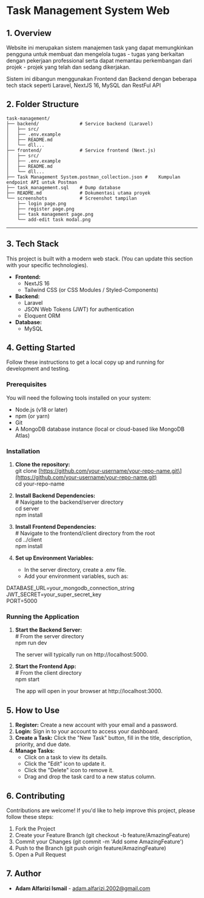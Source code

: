 # **Task Management System Web**

## **1\. Overview**

Website ini merupakan sistem manajemen task yang dapat memungkinkan pengguna untuk membuat dan mengelola tugas - tugas yang berkaitan dengan pekerjaan professional serta dapat memantau perkembangan dari projek - projek yang telah dan sedang dikerjakan.

Sistem ini dibangun menggunakan Frontend dan Backend dengan beberapa tech stack seperti Laravel, NextJS 16, MySQL dan RestFul API

## **2\. Folder Structure**

```
task-management/
├── backend/               # Service backend (Laravel)
│   ├── src/
│   ├── .env.example
│   ├── README.md
│   └── dll...
├── frontend/              # Service frontend (Next.js)
│   ├── src/
│   ├── .env.example
│   ├── README.md
│   └── dll...
├── Task Management System.postman_collection.json #    Kumpulan endpoint API untuk Postman
├── task_management.sql    # Dump database
├── README.md              # Dokumentasi utama proyek
└── screenshots            # Screenshot tampilan 
    ├── login page.png
    ├── register page.png
    ├── task management page.png
    └── add-edit task modal.png
```

---

## **3\. Tech Stack**

This project is built with a modern web stack. (You can update this section with your specific technologies).

* **Frontend:**  
  * NextJS 16 
  * Tailwind CSS (or CSS Modules / Styled-Components)
* **Backend:**  
  * Laravel
  * JSON Web Tokens (JWT) for authentication  
  * Eloquent ORM
* **Database:**  
  * MySQL

## **4\. Getting Started**

Follow these instructions to get a local copy up and running for development and testing.

### **Prerequisites**

You will need the following tools installed on your system:

* Node.js (v18 or later)  
* npm (or yarn)  
* Git  
* A MongoDB database instance (local or cloud-based like MongoDB Atlas)

### **Installation**

1. **Clone the repository:**  
   git clone \[https://github.com/your-username/your-repo-name.git\](https://github.com/your-username/your-repo-name.git)  
   cd your-repo-name

2. **Install Backend Dependencies:**  
   \# Navigate to the backend/server directory  
   cd server  
   npm install

3. **Install Frontend Dependencies:**  
   \# Navigate to the frontend/client directory from the root  
   cd ../client  
   npm install

4. **Set up Environment Variables:**  
   * In the server directory, create a .env file.  
   * Add your environment variables, such as:

DATABASE\_URL=your\_mongodb\_connection\_string  
JWT\_SECRET=your\_super\_secret\_key  
PORT=5000

### **Running the Application**

1. **Start the Backend Server:**  
   \# From the server directory  
   npm run dev

   The server will typically run on http://localhost:5000.  
2. **Start the Frontend App:**  
   \# From the client directory  
   npm start

   The app will open in your browser at http://localhost:3000.

## **5\. How to Use**

1. **Register:** Create a new account with your email and a password.  
2. **Login:** Sign in to your account to access your dashboard.  
3. **Create a Task:** Click the "New Task" button, fill in the title, description, priority, and due date.  
4. **Manage Tasks:**  
   * Click on a task to view its details.  
   * Click the "Edit" icon to update it.  
   * Click the "Delete" icon to remove it.  
   * Drag and drop the task card to a new status column.

## **6\. Contributing**

Contributions are welcome\! If you'd like to help improve this project, please follow these steps:

1. Fork the Project  
2. Create your Feature Branch (git checkout \-b feature/AmazingFeature)  
3. Commit your Changes (git commit \-m 'Add some AmazingFeature')  
4. Push to the Branch (git push origin feature/AmazingFeature)  
5. Open a Pull Request


## **7\. Author**

* **Adam Alfarizi Ismail** \- [adam.alfarizi.2002@gmail.com](mailto:your-email@example.com)  